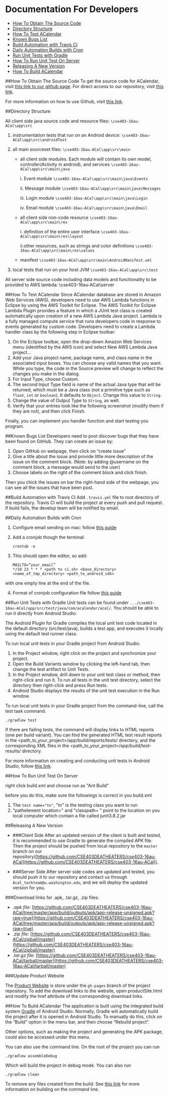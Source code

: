 # Documentation For Developers

* [How To Obtain The Source Code](#how-to-obtain-the-source-code)
* [Directory Structure](#directory-structure)
* [How To Test ACalendar](#how-to-test-acalendar)
* [Known Bugs List](#known-bugs-list)
* [Build Automation with Travis CI](#build-automation-with-travis-ci)
* [Daily Automation Builds with Cron](#daily-automation-builds-with-cron)
* [Run Unit Tests with Gradle](#run-unit-tests-with-gradle)
* [How To Run Unit Test On Server](#how-to-run-unit-test-on-server)
* [Releasing A New Version](#releasing-a-new-version)
* [How To Build ACalendar](#how-to-build-acalendar)

##How To Obtain The Source Code
To get the source code for ACalendar, visit [this link to our github page](https://cse403deatheaters.github.io/cse403-16au-ACal/productSite.html). For direct access to our repository, visit [this link](https://github.com/CSE403DEATHEATERS/cse403-16au-ACal.git). 

For more information on how to use Github, visit [this link](https://help.github.com/).

##Directory Structure

All client side java source code and resource files: `\cse403-16au-ACal\app\src`

1. instrumentation tests that run on an Android device:
`\cse403-16au-ACal\app\src\androidTest`
2. all main sourceset files:
`\cse403-16au-ACal\app\src\main`

    *  all client side modules. Each module will contain its own model, controller(Activity in android), and services
`\cse403-16au-ACal\app\src\main\java`

        i. Event module
`\cse403-16au-ACal\app\src\main\java\Events`

        ii. Message module
`\cse403-16au-ACal\app\src\main\java\Messages`

        iii. Login module
`\cse403-16au-ACal\app\src\main\java\Login`

        iv. Email module
`\cse403-16au-ACal\app\src\main\java\Email`

    * all client side non-code resource
`\cse403-16au-ACal\app\src\main\res`

        i. definition of the entire user interface
`\cse403-16au-ACal\app\src\main\res\layout`

        ii.other resources, such as strings and color definitions
`\cse403-16au-ACal\app\src\main\res\values`

    * manifest
`\cse403-16au-ACal\app\src\main\AndroidManifest.xml`

3.   local tests that run on your host JVM
`\cse403-16au-ACal\app\src\test`
 

All server side source code including data models and functionality to be provided to AWS lambda: \cse403-16au-ACal\server

##How To Test ACalendar
Since ACalendar database are stored in Amazon Web Services (AWS), developers need to use AWS Lambda functions in Eclipse by using the AWS Toolkit for Eclipse. The AWS Toolkit for Eclipse Lambda Plugin provides a feature in which a JUnit test class is created automatically upon creation of a new AWS Lambda Java project. Lambda is a fully managed compute service that runs developers code in response to events generated by custom code. Developers need to create a Lambda handler class by the following step in Eclipse toolbar:

1. On the Eclipse toolbar, open the drop-down Amazon Web Services menu (identified by the AWS icon) and select New AWS Lambda Java project...
2. Add your Java project name, package name, and class name in the associated input boxes. You can choose any valid names that you want. While you type, the code in the Source preview will change to reflect the changes you make in the dialog.
3. For Input Type, choose Custom.
4. The second Input Type field is name of the actual Java type that will be returned, which must be a Java class (not a primitive type such as `float`, `int` or `boolean`). It defaults to `Object`. Change this value to `String`.
5. Change the value of Output Type to `String`, as well.
6. Verify that your entries look like the following screenshot (modify them if they are not), and then click Finish.

Finally, you can implement you handler function and start testing you program.


##Known Bugs List
Developers need to post discover bugs that they have been found on GitHub. They can create an issue by:

1. Open GitHub on webpage, then click on “create issue”
2. Give a title about the issue and provide little more description of the issue on the comment block.  (Note: by adding @username on the comment block, a message would send to the user)
3. Choose labels on the right of the comment block and click finish.

Then you chick the issues on bar the right-hand side of the webpage, you can see all the issues that have been post.

##Build Automation with Travis CI
Add `.travis.yml` file to root directory of the repository. Travis CI will build the project at every push and pull request. If build fails, the develop team will be notified by email.

##Daily Automation Builds with Cron

1. Configure email sending on mac: follow [this guide](http://www.developerfiles.com/how-to-send-emails-from-localhost-mac-os-x-el-capitan/)
2. Add a cronjob though the terminal:

	```
	crontab -e
    ```
    
3. This should open the editor, so add:

	```
	MAILTO=”your_email”
	*/10 23 * * * <path to ci.sh> <base_directory> <name_of_tmp_directory> <path_to_android_sdk>
    ```
with one empty line at the end of the file.

4. Format of cronjob configuration file follow [this guide](http://www.nncron.ru/help/EN/working/cron-format.htm)

##Run Unit Tests with Gradle
Unit tests can be found under `.../cse403-16au-ACal/app/src/test/java/com/acalendar/acal/`. You should be able to run it directly from Android Studio: 

The Android Plugin for Gradle compiles the local unit test code located in the default directory (src/test/java), builds a test app, and executes it locally using the default test runner class.

To run local unit tests in your Gradle project from Android Studio:

1. In the Project window, right click on the project and synchronize your project.
2. Open the Build Variants window by clicking the left-hand tab, then change the test artifact to Unit Tests.
3. In the Project window, drill down to your unit test class or method, then right-click and run it. To run all tests in the unit test directory, select the directory then right-click and press Run tests.
4. Android Studio displays the results of the unit test execution in the Run window.

To run local unit tests in your Gradle project from the command-line, call the test task command.

`./gradlew test`

If there are failing tests, the command will display links to HTML reports (one per build variant). You can find the generated HTML test result reports in the <path_to_your_project>/app/build/reports/tests/ directory, and the corresponding XML files in the <path_to_your_project>/app/build/test-results/ directory.

For more information on creating and conducting unit tests in Android Studio, follow [this link](http://developer.android.com/training/testing/start/index.html#run-local-tests).

##How To Run Unit Test On Server

right click build.xml and choose run as "Ant Build"

before you do this, make sure the followings is correct in you build.xml

1. The `test name="tn"`, "tn" is the testing class you want to run
2. "pathelement location=" and "classpath= " point to the location on you local computer which contain a file called junit3.8.2.jar

##Releasing A New Version

* ###Client Side
After an updated version of the client is built and tested, it is recommended to use Gradle to generate the compiled APK file. Then the project should be pushed from local repository to the `master` branch on our repository([https://github.com/CSE403DEATHEATERS/cse403-16au-ACal](https://github.com/CSE403DEATHEATERS/cse403-16au-ACal)).

* ###Server Side
After server side codes are updated and tested, you should push it to our repository and contact us through `Acal_techteam@u.washington.edu`, and we will deploy the updated version for you.

###Download links for .apk, .tar.gz, .zip files:

* _.apk file:_ [https://github.com/CSE403DEATHEATERS/cse403-16au-ACal/tree/master/app/build/outputs/apk/app-release-unsigned.apk?raw=true](https://github.com/CSE403DEATHEATERS/cse403-16au-ACal/tree/master/app/build/outputs/apk/app-release-unsigned.apk?raw=true)
* _.zip file:_ [https://github.com/CSE403DEATHEATERS/cse403-16au-ACal/zipball/master](https://github.com/CSE403DEATHEATERS/cse403-16au-ACal/zipball/master)
* _.tar.gz file:_ [https://github.com/CSE403DEATHEATERS/cse403-16au-ACal/tarball/master](https://github.com/CSE403DEATHEATERS/cse403-16au-ACal/tarball/master)

###Update Product Website

The [Product Website](https://cse403deatheaters.github.io/cse403-16au-ACal/productSite.html) is store under the `gh-pages` branch of the project repository. To add the download links to the website, open productSite.html and modify the href attribute of the corresponding download links.

##How To Build ACalendar
The application is built using the integrated build system [Gradle](http://developer.android.com/sdk/installing/studio-build.html) of Android Studio. 
Normally, Gradle will automatically build the project after it is opened in Android Studio. To manually do this, click on the “Build” option in the menu bar, and then choose “Rebuild project”.

Other options, such as making the project and generating the APK package, could also be accessed under this menu.

You can also use the command line. On the root of the project you can run

	./gradlew assembleDebug

Which will build the project in debug mode. You can also run

	./gradlew clean

To remove any files created from the build. 
See [this link](http://developer.android.com/tools/building/building-cmdline.html) for more information on building on the command line.
